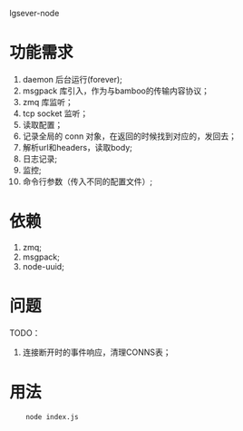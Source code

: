 lgsever-node

功能需求
========
1. daemon 后台运行(forever);
2. msgpack 库引入，作为与bamboo的传输内容协议；
3. zmq 库监听；
4. tcp socket 监听；
5. 读取配置；
6. 记录全局的 conn 对象，在返回的时候找到对应的，发回去；
7. 解析url和headers，读取body;
8. 日志记录;
9. 监控;
10. 命令行参数（传入不同的配置文件）;



依赖
====
1. zmq;
2. msgpack;
3. node-uuid;


问题
====
TODO：
1. 连接断开时的事件响应，清理CONNS表；


用法
====
```
    node index.js
```
